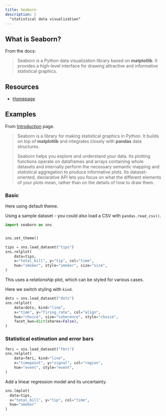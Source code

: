 ```yaml
---
title: Seaborn
description: |
  "statistical data visualization"
---
```



## What is Seaborn?

From the docs:

> Seaborn is a Python data visualization library based on **matplotlib**. It provides a high-level interface for drawing attractive and informative statistical graphics.


## Resources

- [Homepage](https://seaborn.pydata.org/)


## Examples

From [Introduction](https://seaborn.pydata.org/introduction.html) page. 

> Seaborn is a library for making statistical graphics in Python. It builds on top of **matplotlib** and integrates closely with **pandas** data structures.
>
> Seaborn helps you explore and understand your data. Its plotting functions operate on dataframes and arrays containing whole datasets and internally perform the necessary semantic mapping and statistical aggregation to produce informative plots. Its dataset-oriented, declarative API lets you focus on what the different elements of your plots mean, rather than on the details of how to draw them.

### Basic

Here using default theme. 

Using a sample dataset - you could also load a CSV with `pandas.read_csv()`.

```python
import seaborn as sns


sns.set_theme()

tips = sns.load_dataset("tips")
sns.relplot(
    data=tips,
    x="total_bill", y="tip", col="time",
    hue="smoker", style="smoker", size="size",
)
```

This uses a _relationship_ plot, which can be styled for various cases.

Here we switch styling with `kind`.

```python
dots = sns.load_dataset("dots")
sns.relplot(
    data=dots, kind="line",
    x="time", y="firing_rate", col="align",
    hue="choice", size="coherence", style="choice",
    facet_kws=dict(sharex=False),
)
```

### Statistical estimation and error bars

```python
fmri = sns.load_dataset("fmri")
sns.relplot(
    data=fmri, kind="line",
    x="timepoint", y="signal", col="region",
    hue="event", style="event",
)
```

Add a linear regression model and its uncertainty.

```python
sns.lmplot(
  data=tips, 
  x="total_bill", y="tip", col="time",
  hue="smoker"
)
```
